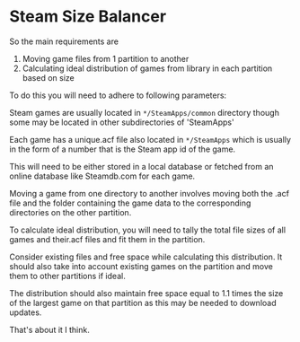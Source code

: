 # Steam Size Balancer

So the main requirements are
1. Moving game files from 1 partition to another
2. Calculating ideal distribution of games from library in each
partition based on size

To do this you will need to adhere to following parameters:

Steam games are usually located in `*/SteamApps/common` directory though
some may be located in other subdirectories of 'SteamApps'

Each game has a unique.acf file also located in `*/SteamApps` which is
usually in the form of a number that is the Steam app id of the game.

This will need to be either stored in a local database or fetched from
an online database like Steamdb.com for each game.

Moving a game from one directory to another involves moving both the
.acf file and the folder containing the game data to the corresponding
directories on the other partition.

To calculate ideal distribution, you will need to tally the total file
sizes of all games and their.acf files and fit them in the partition.

Consider existing files and free space while calculating this
distribution. It should also take into account existing games on the
partition and move them to other partitions if ideal.

The distribution should also maintain free space equal to 1.1 times
the size of the largest game on that partition as this may be needed
to download updates.

That's about it I think.
